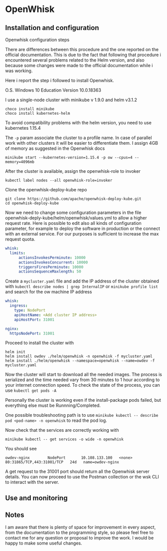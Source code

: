 # OpenWhisk
## Installation and configuration

Openwhisk configuration steps

There are differences between this procedure and the one reported on the official documentation. This is due to the fact that following that procedure i encountered several problems related to the Helm version, and also because some changes were made to the official documentation while i was working.

Here i report the step i followed to install Openwhisk.

O.S. Windows 10 Education Version 10.0.18363

I use a single-node cluster with minikube v 1.9.0 and helm v3.1.2

```
choco install minikube
choco install kubernetes-helm
```

To avoid compatibility problems with the helm version, you need to use kubernetes 1.15.4

The `-p` param associate the cluster to a profile name. In case of parallel work with other clusters it will be easier to differentiate them. I assign 4GB of memory as suggested in the Openwhisk docs

```
minikube start --kubernetes-version=1.15.4 -p ow --cpus=4 --memory=4096mb
```

After the cluster is available, assign the openwhisk-role to invoker

```
kubectl label nodes --all openwhisk-role=invoker
```

Clone the openwhisk-deploy-kube repo

```
git clone https://github.com/apache/openwhisk-deploy-kube.git
cd openwhisk-deploy-kube
```

Now we need to change some configuration parameters in the file openwhisk-deply-kube/helm/openwhisk/values.yml to allow a higher request rate. Here is possible to edit also all kinds of configuration parameter, for example to deploy the software in production or the connect with an external service. For our purposes is sufficient to increase the max request quota.

```yaml
whisk:
  limits:
      actionsInvokesPerminute: 10000
      actionsInvokesConcurrent: 10000
      triggersFiresPerminute: 10000
      actionsSequenceMaxlength: 50
```

Create a `mycluster.yaml` file and add the IP address of the cluster obtained with `kubectl describe nodes | grep InternalIP` or `minikube profile list` and search for the ow machine IP address

```yaml
whisk:
  ingress:
    type: NodePort
    apiHostName: <Add cluster IP address>
    apiHostPort: 31001

nginx:
  httpsNodePort: 31001
```

Proceed to install the cluster with
```
helm init
helm install owdev ./helm/openwhisk -n openwhisk -f mycluster.yaml
helm install ./helm/openwhisk --namespace=openwhisk --name=owdev -f mycluster.yaml
```

Now the cluster will start to download all the needed images. The process is serialized and the time needed vary from 30 minutes to 1 hour according to your internet connection speed. To check the state of the process, you can use  `kubectl get pods -A`

Personally the cluster is working even if the install-package pods failed, but everything else must be Runnning/Completed.

One possible troubleshooting path is to use `minikube kubectl -- describe pod <pod-name> -n openwhisk` to read the pod log.

Now check that the services are correctly working with
```
minikube kubectl -- get services -o wide -n openwhisk
```

You should see
```
owdev-nginx        NodePort       10.108.133.100   <none>        80:31865/TCP,443:31001/TCP   24d   name=owdev-nginx
```

A get request to the 31001 port should return all the Openwhisk server details. You can now proceed to use the Postman collection or the wsk CLI to interact with the server.


## Use and monitoring

## Notes

I am aware that there is plenty of space for improvement in every aspect, from the documentation to the programming style, so please feel free to contact me for any question or proposal to improve the work. I would be happy to make some useful changes.